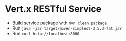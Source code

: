
# Vert.x RESTful Service 

- Build service package with `` mvn clean package ``
- Run `` java -jar target/maven-simplest-3.5.3-fat.jar ``
- Run `` curl http://localhost:8080 ``



